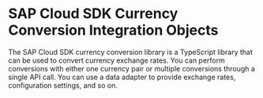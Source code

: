 # SAP Cloud SDK Currency Conversion Integration Objects

The SAP Cloud SDK currency conversion library is a TypeScript library that can be used to convert currency exchange rates. You can perform conversions with either one currency pair or multiple conversions through a single API call. You can use a data adapter to provide exchange rates, configuration settings, and so on.
